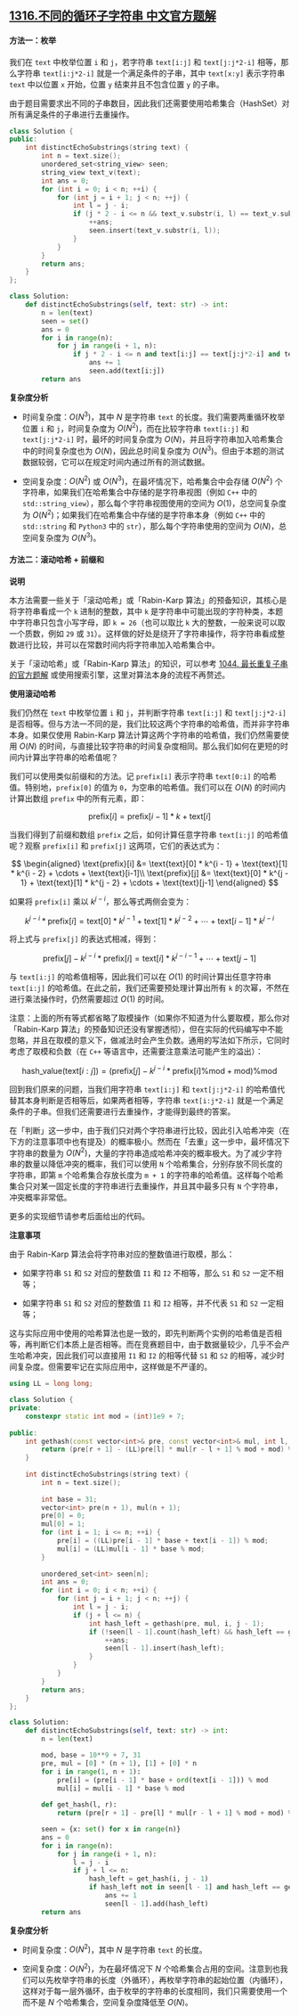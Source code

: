 ## [1316.不同的循环子字符串 中文官方题解](https://leetcode.cn/problems/distinct-echo-substrings/solutions/100000/bu-tong-de-xun-huan-zi-zi-fu-chuan-by-leetcode-sol)
#### 方法一：枚举

我们在 `text` 中枚举位置 `i` 和 `j`，若字符串 `text[i:j]` 和 `text[j:j*2-i]` 相等，那么字符串 `text[i:j*2-i]` 就是一个满足条件的子串，其中 `text[x:y]` 表示字符串 `text` 中以位置 `x` 开始，位置 `y` 结束并且不包含位置 `y` 的子串。

由于题目需要求出不同的子串数目，因此我们还需要使用哈希集合（HashSet）对所有满足条件的子串进行去重操作。

```C++ [sol1-C++]
class Solution {
public:
    int distinctEchoSubstrings(string text) {
        int n = text.size();
        unordered_set<string_view> seen;
        string_view text_v(text);
        int ans = 0;
        for (int i = 0; i < n; ++i) {
            for (int j = i + 1; j < n; ++j) {
                int l = j - i;
                if (j * 2 - i <= n && text_v.substr(i, l) == text_v.substr(j, l) && !seen.count(text_v.substr(i, l))) {
                    ++ans;
                    seen.insert(text_v.substr(i, l));
                }
            }
        }
        return ans;
    }
};
```

```Python [sol1-Python3]
class Solution:
    def distinctEchoSubstrings(self, text: str) -> int:
        n = len(text)
        seen = set()
        ans = 0
        for i in range(n):
            for j in range(i + 1, n):
                if j * 2 - i <= n and text[i:j] == text[j:j*2-i] and text[i:j] not in seen:
                    ans += 1
                    seen.add(text[i:j])
        return ans
```

**复杂度分析**

- 时间复杂度：$O(N^3)$，其中 $N$ 是字符串 `text` 的长度。我们需要两重循环枚举位置 `i` 和 `j`，时间复杂度为 $O(N^2)$，而在比较字符串 `text[i:j]` 和 `text[j:j*2-i]` 时，最坏的时间复杂度为 $O(N)$，并且将字符串加入哈希集合中的时间复杂度也为 $O(N)$，因此总时间复杂度为 $O(N^3)$。但由于本题的测试数据较弱，它可以在规定时间内通过所有的测试数据。

- 空间复杂度：$O(N^2)$ 或 $O(N^3)$，在最坏情况下，哈希集合中会存储 $O(N^2)$ 个字符串，如果我们在哈希集合中存储的是字符串视图（例如 `C++` 中的 `std::string_view`），那么每个字符串视图使用的空间为 $O(1)$，总空间复杂度为 $O(N^2)$；如果我们在哈希集合中存储的是字符串本身（例如 `C++` 中的 `std::string` 和 `Python3` 中的 `str`），那么每个字符串使用的空间为 $O(N)$，总空间复杂度为 $O(N^3)$。


#### 方法二：滚动哈希 + 前缀和

**说明**

本方法需要一些关于「滚动哈希」或「Rabin-Karp 算法」的预备知识，其核心是将字符串看成一个 `k` 进制的整数，其中 `k` 是字符串中可能出现的字符种类，本题中字符串只包含小写字母，即 `k = 26`（也可以取比 `k` 大的整数，一般来说可以取一个质数，例如 `29` 或 `31`）。这样做的好处是绕开了字符串操作，将字符串看成整数进行比较，并可以在常数时间内将字符串加入哈希集合中。

关于「滚动哈希」或「Rabin-Karp 算法」的知识，可以参考 [1044. 最长重复子串的官方题解](https://leetcode-cn.com/problems/longest-duplicate-substring/solution/zui-chang-zhong-fu-zi-chuan-by-leetcode/) 或使用搜索引擎，这里对算法本身的流程不再赘述。

**使用滚动哈希**

我们仍然在 `text` 中枚举位置 `i` 和 `j`，并判断字符串 `text[i:j]` 和 `text[j:j*2-i]` 是否相等。但与方法一不同的是，我们比较这两个字符串的哈希值，而并非字符串本身。如果仅使用 Rabin-Karp 算法计算这两个字符串的哈希值，我们仍然需要使用 $O(N)$ 的时间，与直接比较字符串的时间复杂度相同。那么我们如何在更短的时间内计算出字符串的哈希值呢？

我们可以使用类似前缀和的方法。记 `prefix[i]` 表示字符串 `text[0:i]` 的哈希值。特别地，`prefix[0]` 的值为 `0`，为空串的哈希值。我们可以在 $O(N)$ 的时间内计算出数组 `prefix` 中的所有元素，即：

$$
\text{prefix}[i] = \text{prefix}[i - 1] * k + \text{text}[i]
$$

当我们得到了前缀和数组 `prefix` 之后，如何计算任意字符串 `text[i:j]` 的哈希值呢？观察 `prefix[i]` 和 `prefix[j]` 这两项，它们的表达式为：

$$
\begin{aligned}
\text{prefix}[i] &= \text{text}[0] * k^{i - 1} + \text{text}[1] * k^{i - 2} + \cdots + \text{text}[i-1]\\
\text{prefix}[j] &= \text{text}[0] * k^{j - 1} + \text{text}[1] * k^{j - 2} + \cdots + \text{text}[j-1]
\end{aligned}
$$

如果将 `prefix[i]` 乘以 $k^{j - i}$，那么等式两侧会变为：

$$
k^{j - i} * \text{prefix}[i] = \text{text}[0] * k^{j - 1} + \text{text}[1] * k^{j - 2} + \cdots + \text{text}[i-1] * k^{j - i}
$$

将上式与 `prefix[j]` 的表达式相减，得到：

$$
\text{prefix}[j] - k^{j - i} * \text{prefix}[i] = \text{text}[i] * k^{j - i - 1} + \cdots + \text{text}[j - 1]
$$

与 `text[i:j]` 的哈希值相等，因此我们可以在 $O(1)$ 的时间计算出任意字符串 `text[i:j]` 的哈希值。在此之前，我们还需要预处理计算出所有 `k` 的次幂，不然在进行乘法操作时，仍然需要超过 $O(1)$ 的时间。

注意：上面的所有等式都省略了取模操作（如果你不知道为什么要取模，那么你对「Rabin-Karp 算法」的预备知识还没有掌握透彻），但在实际的代码编写中不能忽略，并且在取模的意义下，做减法时会产生负数。通用的写法如下所示，它同时考虑了取模和负数（在 `C++` 等语言中，还需要注意乘法可能产生的溢出）：

$$
\text{hash\_value}(\text{text}[i:j]) = (\text{prefix}[j] - k^{j - i} * \text{prefix}[i] \% \text{mod} + \text{mod}) \% \text{mod}
$$

回到我们原来的问题，当我们用字符串 `text[i:j]` 和 `text[j:j*2-i]` 的哈希值代替其本身判断是否相等后，如果两者相等，字符串 `text[i:j*2-i]` 就是一个满足条件的子串。但我们还需要进行去重操作，才能得到最终的答案。

在「判断」这一步中，由于我们只对两个字符串进行比较，因此引入哈希冲突（在下方的注意事项中也有提及）的概率极小。然而在「去重」这一步中，最坏情况下字符串的数量为 $O(N^2)$，大量的字符串造成哈希冲突的概率极大。为了减少字符串的数量以降低冲突的概率，我们可以使用 `N` 个哈希集合，分别存放不同长度的字符串，即第 `m` 个哈希集合存放长度为 `m + 1` 的字符串的哈希值。这样每个哈希集合只对某一固定长度的字符串进行去重操作，并且其中最多只有 `N` 个字符串，冲突概率非常低。

更多的实现细节请参考后面给出的代码。

**注意事项**

由于 Rabin-Karp 算法会将字符串对应的整数值进行取模，那么：

- 如果字符串 `S1` 和 `S2` 对应的整数值 `I1` 和 `I2` 不相等，那么 `S1` 和 `S2` 一定不相等；

- 如果字符串 `S1` 和 `S2` 对应的整数值 `I1` 和 `I2` 相等，并不代表 `S1` 和 `S2` 一定相等；

这与实际应用中使用的哈希算法也是一致的，即先判断两个实例的哈希值是否相等，再判断它们本质上是否相等。而在竞赛题目中，由于数据量较少，几乎不会产生哈希冲突，因此我们可以直接用 `I1` 和 `I2` 的相等代替 `S1` 和 `S2` 的相等，减少时间复杂度。但需要牢记在实际应用中，这样做是不严谨的。

```C++ [sol2-C++]
using LL = long long;

class Solution {
private:
    constexpr static int mod = (int)1e9 + 7;
    
public:
    int gethash(const vector<int>& pre, const vector<int>& mul, int l, int r) {
        return (pre[r + 1] - (LL)pre[l] * mul[r - l + 1] % mod + mod) % mod;
    }
    
    int distinctEchoSubstrings(string text) {
        int n = text.size();
        
        int base = 31;
        vector<int> pre(n + 1), mul(n + 1);
        pre[0] = 0;
        mul[0] = 1;
        for (int i = 1; i <= n; ++i) {
            pre[i] = ((LL)pre[i - 1] * base + text[i - 1]) % mod;
            mul[i] = (LL)mul[i - 1] * base % mod;
        }
        
        unordered_set<int> seen[n];
        int ans = 0;
        for (int i = 0; i < n; ++i) {
            for (int j = i + 1; j < n; ++j) {
                int l = j - i;
                if (j + l <= n) {
                    int hash_left = gethash(pre, mul, i, j - 1);
                    if (!seen[l - 1].count(hash_left) && hash_left == gethash(pre, mul, j, j + l - 1)) {
                        ++ans;
                        seen[l - 1].insert(hash_left);
                    }
                }
            }
        }
        return ans;
    }
};
```

```Python [sol2-Python3]
class Solution:
    def distinctEchoSubstrings(self, text: str) -> int:
        n = len(text)

        mod, base = 10**9 + 7, 31
        pre, mul = [0] * (n + 1), [1] + [0] * n
        for i in range(1, n + 1):
            pre[i] = (pre[i - 1] * base + ord(text[i - 1])) % mod
            mul[i] = mul[i - 1] * base % mod
        
        def get_hash(l, r):
            return (pre[r + 1] - pre[l] * mul[r - l + 1] % mod + mod) % mod

        seen = {x: set() for x in range(n)}
        ans = 0
        for i in range(n):
            for j in range(i + 1, n):
                l = j - i
                if j + l <= n:
                    hash_left = get_hash(i, j - 1)
                    if hash_left not in seen[l - 1] and hash_left == get_hash(j, j + l - 1):
                        ans += 1
                        seen[l - 1].add(hash_left)
        return ans
```

**复杂度分析**

- 时间复杂度：$O(N^2)$，其中 $N$ 是字符串 `text` 的长度。

- 空间复杂度：$O(N^2)$，为在最坏情况下 $N$ 个哈希集合占用的空间。注意到也我们可以先枚举字符串的长度（外循环），再枚举字符串的起始位置（内循环），这样对于每一层外循环，由于枚举的字符串的长度相同，我们只需要使用一个而不是 $N$ 个哈希集合，空间复杂度降低至 $O(N)$。
